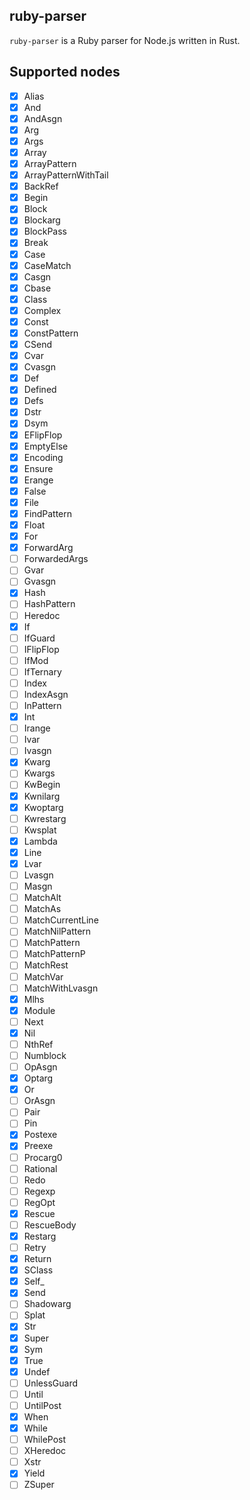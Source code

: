 ## ruby-parser
`ruby-parser` is a Ruby parser for Node.js written in Rust.

## Supported nodes

- [x] Alias
- [x] And
- [x] AndAsgn
- [x] Arg
- [x] Args
- [x] Array
- [x] ArrayPattern
- [x] ArrayPatternWithTail
- [x] BackRef
- [x] Begin
- [x] Block
- [x] Blockarg
- [x] BlockPass
- [x] Break
- [x] Case
- [x] CaseMatch
- [x] Casgn
- [x] Cbase
- [x] Class
- [x] Complex
- [x] Const
- [x] ConstPattern
- [x] CSend
- [x] Cvar
- [x] Cvasgn
- [x] Def
- [x] Defined
- [x] Defs
- [x] Dstr
- [x] Dsym
- [x] EFlipFlop
- [x] EmptyElse
- [x] Encoding
- [x] Ensure
- [x] Erange
- [x] False
- [x] File
- [x] FindPattern
- [x] Float
- [x] For
- [x] ForwardArg
- [ ] ForwardedArgs
- [ ] Gvar
- [ ] Gvasgn
- [x] Hash
- [ ] HashPattern
- [ ] Heredoc
- [x] If
- [ ] IfGuard
- [ ] IFlipFlop
- [ ] IfMod
- [ ] IfTernary
- [ ] Index
- [ ] IndexAsgn
- [ ] InPattern
- [x] Int
- [ ] Irange
- [ ] Ivar
- [ ] Ivasgn
- [x] Kwarg
- [ ] Kwargs
- [ ] KwBegin
- [x] Kwnilarg
- [x] Kwoptarg
- [ ] Kwrestarg
- [ ] Kwsplat
- [x] Lambda
- [x] Line
- [x] Lvar
- [ ] Lvasgn
- [ ] Masgn
- [ ] MatchAlt
- [ ] MatchAs
- [ ] MatchCurrentLine
- [ ] MatchNilPattern
- [ ] MatchPattern
- [ ] MatchPatternP
- [ ] MatchRest
- [ ] MatchVar
- [ ] MatchWithLvasgn
- [x] Mlhs
- [x] Module
- [ ] Next
- [x] Nil
- [ ] NthRef
- [ ] Numblock
- [ ] OpAsgn
- [x] Optarg
- [x] Or
- [ ] OrAsgn
- [ ] Pair
- [ ] Pin
- [x] Postexe
- [x] Preexe
- [ ] Procarg0
- [ ] Rational
- [ ] Redo
- [ ] Regexp
- [ ] RegOpt
- [x] Rescue
- [ ] RescueBody
- [x] Restarg
- [ ] Retry
- [x] Return
- [x] SClass
- [x] Self_
- [x] Send
- [ ] Shadowarg
- [ ] Splat
- [x] Str
- [x] Super
- [x] Sym
- [x] True
- [x] Undef
- [ ] UnlessGuard
- [ ] Until
- [ ] UntilPost
- [x] When
- [x] While
- [ ] WhilePost
- [ ] XHeredoc
- [ ] Xstr
- [x] Yield
- [ ] ZSuper